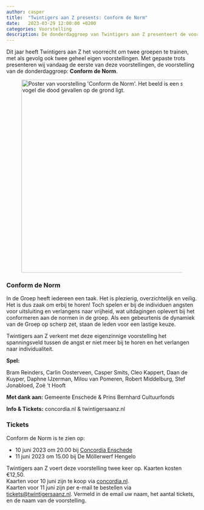 ```yaml
---
author: casper
title:  "Twintigers aan Z presents: Conform de Norm"
date:   2023-03-29 12:00:00 +0200
categories: Voorstelling
description: De donderdaggroep van Twintigers aan Z presenteert de voorstelling Conform de Norm, op 10 en 11 juni 2023 gespeeld in Enschede en Hengelo.
---
```


Dit jaar heeft Twintigers aan Z het voorrecht om twee groepen te trainen, met als gevolg ook twee geheel eigen voorstellingen. Met gepaste trots presenteren wij vandaag de eerste van deze voorstellingen, de voorstelling van de donderdaggroep: **Conform de Norm**.

<figure class="aligncenter">
	<img src="{{"/assets/images/posters/TAZ_ConformDeNorm.jpg" | absolute_url}}" width="800" height="508" alt="Poster van voorstelling 'Conform de Norm'. Het beeld is een silhouet van vogels zittend op een boomtak, en één vogel die dood gevallen op de grond ligt." />
</figure>

<!--more-->

### Conform de Norm

In de Groep heeft iedereen een taak. Het is plezierig, overzichtelijk en veilig. Het is dus zaak om erbij te horen! Toch spelen er bij de individuen angsten voor uitsluiting en verlangens naar vrijheid, wat uitdagingen oplevert bij het conformeren aan de normen in de groep. Als een gebeurtenis de dynamiek van de Groep op scherp zet, staan de leden voor een lastige keuze.

Twintigers aan Z verkent met deze eigenzinnige voorstelling het spanningsveld tussen de angst er niet meer bij te horen en het verlangen naar individualiteit.

**Spel:**

Bram Reinders, Carlin Oosterveen, Casper Smits, Cleo Kappert, Daan de Kuyper, Daphne lJzerman, Milou van Pomeren, Robert Middelburg, Stef Jonabloed, Zoë 't Hooft

**Met dank aan:**
Gemeente Enschede & Prins Bernhard Cultuurfonds

**Info & Tickets:**
concordia.nl & twintigersaanz.nl

### Tickets

Conform de Norm is te zien op:
* 10 juni 2023 om 20.00 bij [Concordia Enschede](https://www.concordia.nl/theater/conform-de-norm/)
* 11 juni 2023 om 15.00 bij De Möllerwerf Hengelo

Twintigers aan Z voert deze voorstelling twee keer op. Kaarten kosten €12,50.<br>
Kaarten voor 10 juni zijn te koop via [concordia.nl](https://www.concordia.nl/theater/conform-de-norm/). <br>
Kaarten voor 11 juni zijn per e-mail te bestellen via <a target="_blank" href="mailto:tickets@twintigersaanz.nl?subject=Bestelling Conform%20de%20Norm&body=Beste%20Twintigers%20aan%20Z,%0A%0AIk%20zou%20graag%20kaarten%20willen%20bestellen%20voor%20de%20voorstelling%20Conform%20de%20Norm.%0ANaam%20voor%20de%20reservering%3A%0AAantal%20tickets%3A%0A%0A" >tickets@twintigersaanz.nl</a>. Vermeld in de email uw naam, het aantal tickets, en de naam van de voorstelling.

